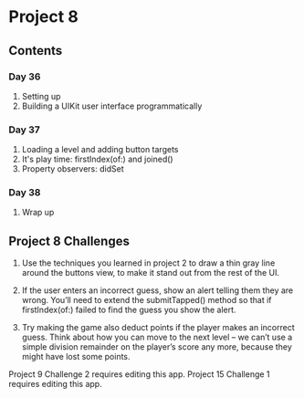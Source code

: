 
# Project 8

## Contents

### Day 36
1. Setting up
2. Building a UIKit user interface programmatically

### Day 37
1. Loading a level and adding button targets
2. It's play time: firstIndex(of:) and joined()
3. Property observers: didSet

### Day 38
1. Wrap up

## Project 8 Challenges

1. Use the techniques you learned in project 2 to draw a thin gray line around the buttons view, to make it stand out from the 
rest of the UI.

2. If the user enters an incorrect guess, show an alert telling them they are wrong. You’ll need to extend the submitTapped()
method so that if firstIndex(of:) failed to find the guess you show the alert.

3. Try making the game also deduct points if the player makes an incorrect guess. Think about how you can move to the next
level – we can’t use a simple division remainder on the player’s score any more, because they might have lost some points.

Project 9 Challenge 2 requires editing this app.
Project 15 Challenge 1 requires editing this app. 
